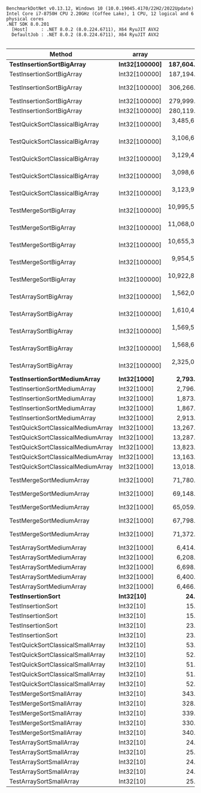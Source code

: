 ```

BenchmarkDotNet v0.13.12, Windows 10 (10.0.19045.4170/22H2/2022Update)
Intel Core i7-8750H CPU 2.20GHz (Coffee Lake), 1 CPU, 12 logical and 6 physical cores
.NET SDK 8.0.201
  [Host]     : .NET 8.0.2 (8.0.224.6711), X64 RyuJIT AVX2
  DefaultJob : .NET 8.0.2 (8.0.224.6711), X64 RyuJIT AVX2


```
| Method                            | array         | Mean             | Error          | StdDev         | Gen0      | Gen1     | Gen2     | Allocated  |
|---------------------------------- |-------------- |-----------------:|---------------:|---------------:|----------:|---------:|---------:|-----------:|
| **TestInsertionSortBigArray**         | **Int32[100000]** |    **187,604.89 ns** |     **976.411 ns** |     **865.563 ns** |         **-** |        **-** |        **-** |          **-** |
| TestInsertionSortBigArray         | Int32[100000] |    187,194.17 ns |     431.630 ns |     382.629 ns |         - |        - |        - |          - |
| TestInsertionSortBigArray         | Int32[100000] |    306,266.67 ns |   5,968.188 ns |   9,466.179 ns |         - |        - |        - |      400 B |
| TestInsertionSortBigArray         | Int32[100000] |    279,999.85 ns |     585.841 ns |     489.204 ns |         - |        - |        - |          - |
| TestInsertionSortBigArray         | Int32[100000] |    280,119.92 ns |     947.334 ns |     886.136 ns |         - |        - |        - |          - |
| TestQuickSortClassicalBigArray    | Int32[100000] |  3,485,618.71 ns |  18,498.321 ns |  17,303.341 ns |         - |        - |        - |        2 B |
| TestQuickSortClassicalBigArray    | Int32[100000] |  3,106,660.69 ns |   5,195.434 ns |   4,605.617 ns |         - |        - |        - |        2 B |
| TestQuickSortClassicalBigArray    | Int32[100000] |  3,129,484.04 ns |   6,577.258 ns |   5,830.567 ns |         - |        - |        - |        2 B |
| TestQuickSortClassicalBigArray    | Int32[100000] |  3,098,608.93 ns |  17,721.598 ns |  16,576.793 ns |         - |        - |        - |        2 B |
| TestQuickSortClassicalBigArray    | Int32[100000] |  3,123,990.43 ns |   6,270.667 ns |   5,558.783 ns |         - |        - |        - |        2 B |
| TestMergeSortBigArray             | Int32[100000] | 10,995,575.52 ns |  35,710.866 ns |  27,880.695 ns | 2375.0000 | 234.3750 | 234.3750 | 12031269 B |
| TestMergeSortBigArray             | Int32[100000] | 11,068,032.81 ns | 120,083.444 ns | 106,450.846 ns | 2375.0000 | 234.3750 | 234.3750 | 12031269 B |
| TestMergeSortBigArray             | Int32[100000] | 10,655,320.91 ns |  73,817.462 ns |  61,640.924 ns | 2375.0000 | 234.3750 | 234.3750 | 12031269 B |
| TestMergeSortBigArray             | Int32[100000] |  9,954,567.19 ns |  60,612.575 ns |  53,731.469 ns | 2375.0000 | 234.3750 | 234.3750 | 12031269 B |
| TestMergeSortBigArray             | Int32[100000] | 10,922,896.46 ns |  77,062.112 ns |  72,083.948 ns | 2375.0000 | 234.3750 | 234.3750 | 12031269 B |
| TestArraySortBigArray             | Int32[100000] |  1,562,025.66 ns |   3,873.999 ns |   3,623.741 ns |         - |        - |        - |        1 B |
| TestArraySortBigArray             | Int32[100000] |  1,610,417.64 ns |   5,373.297 ns |   4,486.946 ns |         - |        - |        - |        1 B |
| TestArraySortBigArray             | Int32[100000] |  1,569,553.81 ns |   7,159.921 ns |   6,347.084 ns |         - |        - |        - |        1 B |
| TestArraySortBigArray             | Int32[100000] |  1,568,663.35 ns |   4,961.567 ns |   4,398.300 ns |         - |        - |        - |        1 B |
| TestArraySortBigArray             | Int32[100000] |  2,325,052.57 ns |   3,138.175 ns |   2,781.910 ns |         - |        - |        - |        2 B |
| **TestInsertionSortMediumArray**      | **Int32[1000]**   |      **2,793.74 ns** |       **2.494 ns** |       **2.211 ns** |         **-** |        **-** |        **-** |          **-** |
| TestInsertionSortMediumArray      | Int32[1000]   |      2,796.22 ns |       4.784 ns |       3.995 ns |         - |        - |        - |          - |
| TestInsertionSortMediumArray      | Int32[1000]   |      1,873.03 ns |       9.810 ns |       8.696 ns |         - |        - |        - |          - |
| TestInsertionSortMediumArray      | Int32[1000]   |      1,867.87 ns |       6.756 ns |       5.275 ns |         - |        - |        - |          - |
| TestInsertionSortMediumArray      | Int32[1000]   |      2,913.28 ns |      56.972 ns |      88.698 ns |         - |        - |        - |          - |
| TestQuickSortClassicalMediumArray | Int32[1000]   |     13,267.81 ns |     259.421 ns |     363.673 ns |         - |        - |        - |          - |
| TestQuickSortClassicalMediumArray | Int32[1000]   |     13,287.76 ns |     265.246 ns |     354.096 ns |         - |        - |        - |          - |
| TestQuickSortClassicalMediumArray | Int32[1000]   |     13,823.06 ns |     259.661 ns |     404.261 ns |         - |        - |        - |          - |
| TestQuickSortClassicalMediumArray | Int32[1000]   |     13,163.55 ns |     134.058 ns |     118.839 ns |         - |        - |        - |          - |
| TestQuickSortClassicalMediumArray | Int32[1000]   |     13,018.17 ns |     162.605 ns |     144.145 ns |         - |        - |        - |          - |
| TestMergeSortMediumArray          | Int32[1000]   |     71,780.42 ns |   1,380.101 ns |   3,587.067 ns |   19.5313 |        - |        - |    92304 B |
| TestMergeSortMediumArray          | Int32[1000]   |     69,148.66 ns |     671.344 ns |     560.602 ns |   19.5313 |        - |        - |    92304 B |
| TestMergeSortMediumArray          | Int32[1000]   |     65,059.38 ns |   1,205.638 ns |   1,184.097 ns |   19.5313 |        - |        - |    92304 B |
| TestMergeSortMediumArray          | Int32[1000]   |     67,798.94 ns |     497.723 ns |     441.219 ns |   19.5313 |        - |        - |    92304 B |
| TestMergeSortMediumArray          | Int32[1000]   |     71,372.85 ns |   1,310.118 ns |   2,460.718 ns |   19.5313 |        - |        - |    92304 B |
| TestArraySortMediumArray          | Int32[1000]   |      6,414.44 ns |      43.783 ns |      36.561 ns |         - |        - |        - |          - |
| TestArraySortMediumArray          | Int32[1000]   |      6,208.92 ns |      61.004 ns |      54.079 ns |         - |        - |        - |          - |
| TestArraySortMediumArray          | Int32[1000]   |      6,698.59 ns |     129.601 ns |     127.285 ns |         - |        - |        - |          - |
| TestArraySortMediumArray          | Int32[1000]   |      6,400.70 ns |      15.040 ns |      13.332 ns |         - |        - |        - |          - |
| TestArraySortMediumArray          | Int32[1000]   |      6,466.65 ns |      15.971 ns |      13.336 ns |         - |        - |        - |          - |
| **TestInsertionSort**                 | **Int32[10]**     |         **24.02 ns** |       **0.159 ns** |       **0.149 ns** |         **-** |        **-** |        **-** |          **-** |
| TestInsertionSort                 | Int32[10]     |         15.73 ns |       0.055 ns |       0.046 ns |         - |        - |        - |          - |
| TestInsertionSort                 | Int32[10]     |         15.84 ns |       0.157 ns |       0.146 ns |         - |        - |        - |          - |
| TestInsertionSort                 | Int32[10]     |         23.85 ns |       0.011 ns |       0.009 ns |         - |        - |        - |          - |
| TestInsertionSort                 | Int32[10]     |         23.55 ns |       0.149 ns |       0.132 ns |         - |        - |        - |          - |
| TestQuickSortClassicalSmallArray  | Int32[10]     |         53.76 ns |       0.109 ns |       0.102 ns |         - |        - |        - |          - |
| TestQuickSortClassicalSmallArray  | Int32[10]     |         52.69 ns |       0.098 ns |       0.077 ns |         - |        - |        - |          - |
| TestQuickSortClassicalSmallArray  | Int32[10]     |         51.15 ns |       0.107 ns |       0.090 ns |         - |        - |        - |          - |
| TestQuickSortClassicalSmallArray  | Int32[10]     |         51.03 ns |       0.291 ns |       0.243 ns |         - |        - |        - |          - |
| TestQuickSortClassicalSmallArray  | Int32[10]     |         52.06 ns |       0.076 ns |       0.059 ns |         - |        - |        - |          - |
| TestMergeSortSmallArray           | Int32[10]     |        343.06 ns |       1.049 ns |       0.876 ns |    0.1326 |        - |        - |      624 B |
| TestMergeSortSmallArray           | Int32[10]     |        328.31 ns |       1.235 ns |       1.031 ns |    0.1326 |        - |        - |      624 B |
| TestMergeSortSmallArray           | Int32[10]     |        339.56 ns |       1.206 ns |       1.069 ns |    0.1326 |        - |        - |      624 B |
| TestMergeSortSmallArray           | Int32[10]     |        330.83 ns |       1.293 ns |       1.147 ns |    0.1326 |        - |        - |      624 B |
| TestMergeSortSmallArray           | Int32[10]     |        340.72 ns |       0.919 ns |       0.815 ns |    0.1326 |        - |        - |      624 B |
| TestArraySortSmallArray           | Int32[10]     |         24.66 ns |       0.427 ns |       0.378 ns |         - |        - |        - |          - |
| TestArraySortSmallArray           | Int32[10]     |         25.80 ns |       0.048 ns |       0.038 ns |         - |        - |        - |          - |
| TestArraySortSmallArray           | Int32[10]     |         24.34 ns |       0.200 ns |       0.167 ns |         - |        - |        - |          - |
| TestArraySortSmallArray           | Int32[10]     |         24.04 ns |       0.284 ns |       0.252 ns |         - |        - |        - |          - |
| TestArraySortSmallArray           | Int32[10]     |         25.48 ns |       0.023 ns |       0.018 ns |         - |        - |        - |          - |
